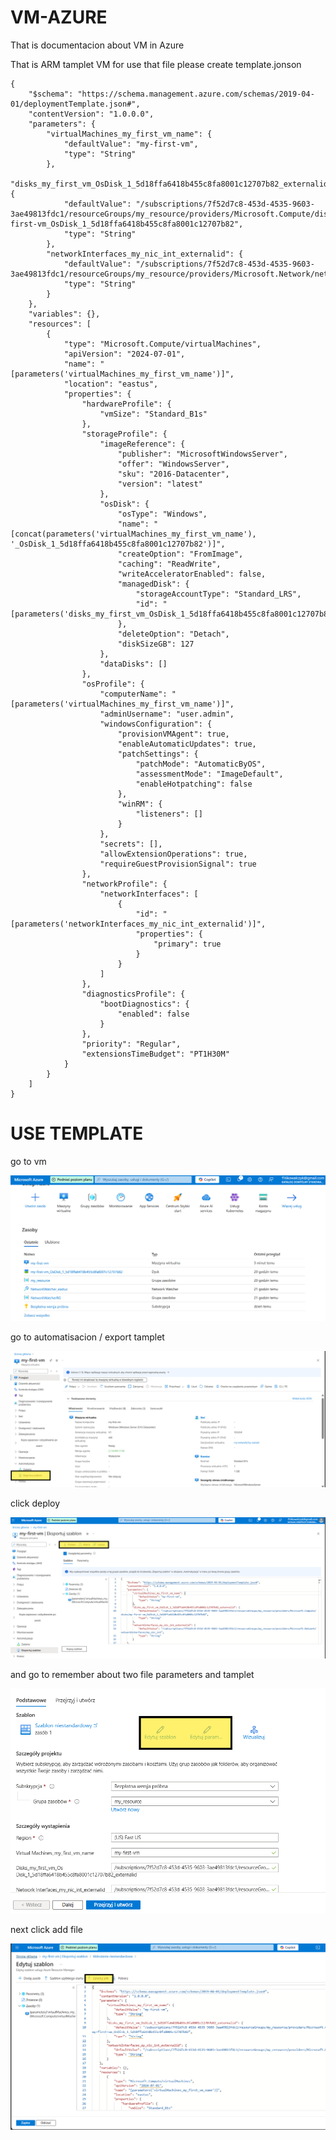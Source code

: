 # VM-AZURE
 That is documentacion about VM in Azure

That is ARM tamplet VM for use that file please create template.jonson

    {
        "$schema": "https://schema.management.azure.com/schemas/2019-04-01/deploymentTemplate.json#",
        "contentVersion": "1.0.0.0",
        "parameters": {
            "virtualMachines_my_first_vm_name": {
                "defaultValue": "my-first-vm",
                "type": "String"
            },
            "disks_my_first_vm_OsDisk_1_5d18ffa6418b455c8fa8001c12707b82_externalid": {
                "defaultValue": "/subscriptions/7f52d7c8-453d-4535-9603-3ae49813fdc1/resourceGroups/my_resource/providers/Microsoft.Compute/disks/my-first-vm_OsDisk_1_5d18ffa6418b455c8fa8001c12707b82",
                "type": "String"
            },
            "networkInterfaces_my_nic_int_externalid": {
                "defaultValue": "/subscriptions/7f52d7c8-453d-4535-9603-3ae49813fdc1/resourceGroups/my_resource/providers/Microsoft.Network/networkInterfaces/my_nic_int",
                "type": "String"
            }
        },
        "variables": {},
        "resources": [
            {
                "type": "Microsoft.Compute/virtualMachines",
                "apiVersion": "2024-07-01",
                "name": "[parameters('virtualMachines_my_first_vm_name')]",
                "location": "eastus",
                "properties": {
                    "hardwareProfile": {
                        "vmSize": "Standard_B1s"
                    },
                    "storageProfile": {
                        "imageReference": {
                            "publisher": "MicrosoftWindowsServer",
                            "offer": "WindowsServer",
                            "sku": "2016-Datacenter",
                            "version": "latest"
                        },
                        "osDisk": {
                            "osType": "Windows",
                            "name": "[concat(parameters('virtualMachines_my_first_vm_name'), '_OsDisk_1_5d18ffa6418b455c8fa8001c12707b82')]",
                            "createOption": "FromImage",
                            "caching": "ReadWrite",
                            "writeAcceleratorEnabled": false,
                            "managedDisk": {
                                "storageAccountType": "Standard_LRS",
                                "id": "[parameters('disks_my_first_vm_OsDisk_1_5d18ffa6418b455c8fa8001c12707b82_externalid')]"
                            },
                            "deleteOption": "Detach",
                            "diskSizeGB": 127
                        },
                        "dataDisks": []
                    },
                    "osProfile": {
                        "computerName": "[parameters('virtualMachines_my_first_vm_name')]",
                        "adminUsername": "user.admin",
                        "windowsConfiguration": {
                            "provisionVMAgent": true,
                            "enableAutomaticUpdates": true,
                            "patchSettings": {
                                "patchMode": "AutomaticByOS",
                                "assessmentMode": "ImageDefault",
                                "enableHotpatching": false
                            },
                            "winRM": {
                                "listeners": []
                            }
                        },
                        "secrets": [],
                        "allowExtensionOperations": true,
                        "requireGuestProvisionSignal": true
                    },
                    "networkProfile": {
                        "networkInterfaces": [
                            {
                                "id": "[parameters('networkInterfaces_my_nic_int_externalid')]",
                                "properties": {
                                    "primary": true
                                }
                            }
                        ]
                    },
                    "diagnosticsProfile": {
                        "bootDiagnostics": {
                            "enabled": false
                        }
                    },
                    "priority": "Regular",
                    "extensionsTimeBudget": "PT1H30M"
                }
            }
        ]
    }





# USE TEMPLATE 

go to vm

![alt text](IMAGE/image.png)

go to automatisacion / export tamplet

![alt text](IMAGE/image1.png)

click deploy  

![alt text](IMAGE/image2.png)

and go to remember about two file parameters and tamplet

![alt text](IMAGE/image3.png)

next click add file

![alt text](IMAGE/image4.png)

